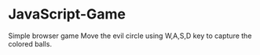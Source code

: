 # JavaScript-Game
Simple browser game
Move the evil circle using W,A,S,D key to capture the colored balls.

